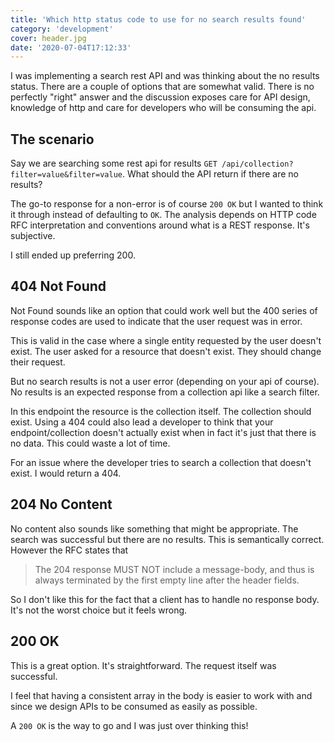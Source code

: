 ```yaml
---
title: 'Which http status code to use for no search results found'
category: 'development'
cover: header.jpg
date: '2020-07-04T17:12:33'
---
```


I was implementing a search rest API and was thinking about the no results status. There are a couple of options that are somewhat valid. There is no perfectly "right" answer and the discussion exposes care for API design, knowledge of http and care for developers who will be consuming the api.

<!-- end excerpt -->

## The scenario

Say we are searching some rest api for results `GET /api/collection?filter=value&filter=value`. What should the API return if there are no results?

The go-to response for a non-error is of course `200 OK` but I wanted to think it through instead of defaulting to `OK`. The analysis depends on HTTP code RFC interpretation and conventions around what is a REST response. It's subjective.

I still ended up preferring 200.

## 404 Not Found

Not Found sounds like an option that could work well but the 400 series of response codes are used to indicate that the user request was in error.

This is valid in the case where a single entity requested by the user doesn't exist. The user asked for a resource that doesn't exist. They should change their request.

But no search results is not a user error (depending on your api of course). No results is an expected response from a collection api like a search filter.

In this endpoint the resource is the collection itself. The collection should exist. Using a 404 could also lead a developer to think that your endpoint/collection doesn't actually exist when in fact it's just that there is no data. This could waste a lot of time.

For an issue where the developer tries to search a collection that doesn't exist. I would return a 404.

## 204 No Content

No content also sounds like something that might be appropriate. The search was successful but there are no results. This is semantically correct. However the RFC states that

> The 204 response MUST NOT include a message-body, and thus is always terminated by the first empty line after the header fields.

So I don't like this for the fact that a client has to handle no response body. It's not the worst choice but it feels wrong.

## 200 OK

This is a great option. It's straightforward. The request itself was successful.

I feel that having a consistent array in the body is easier to work with and since we design APIs to be consumed as easily as possible.

A `200 OK` is the way to go and I was just over thinking this!
